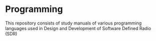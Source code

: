 # Programming
This repository consists of study manuals of various programming languages used in Design and Development of  Software Defined Radio (SDR)
